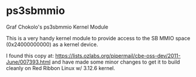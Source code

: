 # ps3sbmmio
Graf Chokolo's ps3sbmmio Kernel Module

This is a very handy kernel module to provide access to the SB MMIO space (0x24000000000) as a kernel device.

I found this copy at: https://lists.ozlabs.org/pipermail/cbe-oss-dev/2011-June/007393.html and have made some minor changes to get it to build cleanly on Red Ribbon Linux w/ 3.12.6 kernel.
